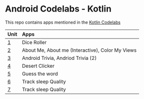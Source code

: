 # Android Codelabs - Kotlin

This repo contains apps mentioned in the [Kotlin Codelabs](https://developer.android.com/courses/kotlin-android-fundamentals/toc)

|Unit      | Apps                                               |   
|----------|:---------------------------------------------------|
|[1](01)   | Dice Roller                                        | 
|[2](02)   | About Me, About me (Interactive), Color My Views   | 
|[3](03)   | Android Trivia, Andriod Trivia (2)                 | 
|[4](04)   | Desert Clicker                                     |
|[5](05)   | Guess the word                                     | 
|[6](06)   | Track sleep Quality                                |
|[7](07)   | Track sleep Quality                                |